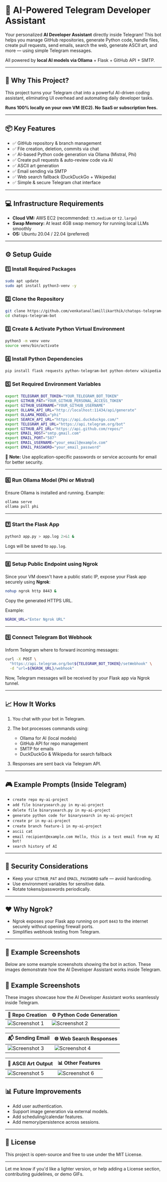 # 🚀 AI-Powered Telegram Developer Assistant

Your personalized **AI Developer Assistant** directly inside Telegram!
This bot helps you manage GitHub repositories, generate Python code, handle files, create pull requests, send emails, search the web, generate ASCII art, and more — using simple Telegram messages.

All powered by **local AI models via Ollama** + Flask + GitHub API + SMTP.

---

## 📌 Why This Project?

This project turns your Telegram chat into a powerful AI-driven coding assistant, eliminating UI overhead and automating daily developer tasks.

**Runs 100% locally on your own VM (EC2). No SaaS or subscription fees.**

---

## 📦 Key Features

* ✅ GitHub repository & branch management
* ✅ File creation, deletion, commits via chat
* ✅ AI-based Python code generation via Ollama (Mistral, Phi)
* ✅ Create pull requests & auto-review code via AI
* ✅ ASCII art generation
* ✅ Email sending via SMTP
* ✅ Web search fallback (DuckDuckGo + Wikipedia)
* ✅ Simple & secure Telegram chat interface

---

## 💻 Infrastructure Requirements

* **Cloud VM:** AWS EC2 (recommended: `t3.medium` or `t2.large`)
* **Swap Memory:** At least 4GB swap memory for running local LLMs smoothly
* **OS:** Ubuntu 20.04 / 22.04 (preferred)

---

## ⚙️ Setup Guide

### 1️⃣ Install Required Packages

```bash
sudo apt update
sudo apt install python3-venv -y
```

### 2️⃣ Clone the Repository

```bash
git clone https://github.com/venkatanallamillikarthik/chatops-telegram-bot.git
cd chatops-telegram-bot
```

### 3️⃣ Create & Activate Python Virtual Environment

```bash
python3 -m venv venv
source venv/bin/activate
```

### 4️⃣ Install Python Dependencies

```bash
pip install flask requests python-telegram-bot python-dotenv wikipedia
```

### 5️⃣ Set Required Environment Variables

```bash
export TELEGRAM_BOT_TOKEN="YOUR_TELEGRAM_BOT_TOKEN"
export GITHUB_PAT="YOUR_GITHUB_PERSONAL_ACCESS_TOKEN"
export GITHUB_USERNAME="YOUR_GITHUB_USERNAME"
export OLLAMA_API_URL="http://localhost:11434/api/generate"
export OLLAMA_MODEL="phi"
export SEARCH_API_URL="https://api.duckduckgo.com/"
export TELEGRAM_API_URL="https://api.telegram.org/bot"
export GITHUB_API_URL="https://api.github.com/repos/"
export EMAIL_HOST="smtp.gmail.com"
export EMAIL_PORT="587"
export EMAIL_USERNAME="your_email@example.com"
export EMAIL_PASSWORD="your_email_password"
```

🔑 **Note:** Use application-specific passwords or service accounts for email for better security.

---

### 6️⃣ Run Ollama Model (Phi or Mistral)

Ensure Ollama is installed and running. Example:

```bash
ollama serve
ollama pull phi
```

---

### 7️⃣ Start the Flask App

```bash
python3 app.py > app.log 2>&1 &
```

Logs will be saved to `app.log`.

---

### 8️⃣ Setup Public Endpoint using Ngrok

Since your VM doesn't have a public static IP, expose your Flask app securely using **Ngrok**:

```bash
nohup ngrok http 8443 &
```

Copy the generated HTTPS URL.

Example:

```bash
NGROK_URL="Enter Ngrok URL"
```

---

### 9️⃣ Connect Telegram Bot Webhook

Inform Telegram where to forward incoming messages:

```bash
curl -X POST \
  "https://api.telegram.org/bot${TELEGRAM_BOT_TOKEN}/setWebhook" \
  -d "url=${NGROK_URL}/webhook"
```

Now, Telegram messages will be received by your Flask app via Ngrok tunnel.

---

## 📈 How It Works

1. You chat with your bot in Telegram.
2. The bot processes commands using:

   * Ollama for AI (local models)
   * GitHub API for repo management
   * SMTP for emails
   * DuckDuckGo & Wikipedia for search fallback
3. Responses are sent back via Telegram API.

---

## 🎮 Example Prompts (Inside Telegram)

* `create repo my-ai-project`
* `add file binarysearch.py in my-ai-project`
* `delete file binarysearch.py in my-ai-project`
* `generate python code for binarysearch in my-ai-project`
* `create pr in my-ai-project`
* `create branch feature-1 in my-ai-project`
* `ascii cat`
* `email recipient@example.com Hello, this is a test email from my AI bot!`
* `search history of AI`

---

## 🔐 Security Considerations

* Keep your `GITHUB_PAT` and `EMAIL_PASSWORD` safe — avoid hardcoding.
* Use environment variables for sensitive data.
* Rotate tokens/passwords periodically.

---

## ❤️ Why Ngrok?

* Ngrok exposes your Flask app running on port `8443` to the internet securely without opening firewall ports.
* Simplifies webhook testing from Telegram.

---

## 📸 Example Screenshots

Below are some example screenshots showing the bot in action. These images demonstrate how the AI Developer Assistant works inside Telegram.

## 📸 Example Screenshots

These images showcase how the AI Developer Assistant works seamlessly inside Telegram.

| 📂 Repo Creation | ⚙️ Python Code Generation |
|------------------|----------------------------|
| ![Screenshot 1](Images/screenshot1.jpg) | ![Screenshot 2](Images/screenshot2.jpg) |

| 📬 Sending Email | 🌐 Web Search Responses |
|------------------|---------------------------|
| ![Screenshot 3](Images/screenshot3.jpg) | ![Screenshot 4](Images/screenshot4.jpg) |

| 🎨 ASCII Art Output | 📊 Other Features |
|---------------------|-------------------|
| ![Screenshot 5](Images/screenshot5.jpg) | ![Screenshot 6](Images/screenshot6.jpg) |


## 📊 Future Improvements

* Add user authentication.
* Support image generation via external models.
* Add scheduling/calendar features.
* Add memory/persistence across sessions.

---

## 📜 License

This project is open-source and free to use under the MIT License.

---

Let me know if you'd like a lighter version, or help adding a License section, contributing guidelines, or demo GIFs.
